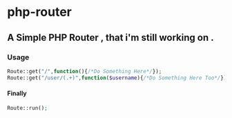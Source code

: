 # php-router
## A Simple PHP Router , that i'm still working on .

### Usage
```php
Route::get("/",function(){/*Do Something Here*/});
Route::get("/user/(.+)",function($username){/*Do Something Here Too*/})
```
#### Finally 
```php
Route::run();
```
